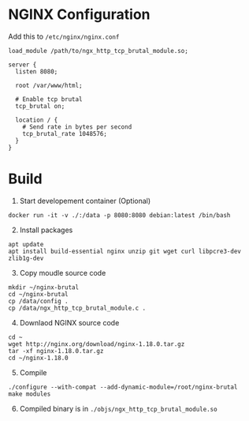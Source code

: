 
# NGINX Configuration

Add this to `/etc/nginx/nginx.conf`

```
load_module /path/to/ngx_http_tcp_brutal_module.so;
```


```
server {
  listen 8080;

  root /var/www/html;

  # Enable tcp brutal
  tcp_brutal on;
    
  location / {
    # Send rate in bytes per second
    tcp_brutal_rate 1048576;
  }
}
```

# Build

1. Start developement container (Optional)

```
docker run -it -v ./:/data -p 8080:8080 debian:latest /bin/bash
```

2. Install packages

```
apt update
apt install build-essential nginx unzip git wget curl libpcre3-dev zlib1g-dev
```

3. Copy moudle source code

```
mkdir ~/nginx-brutal
cd ~/nginx-brutal
cp /data/config .
cp /data/ngx_http_tcp_brutal_module.c .
```

4. Downlaod NGINX source code

```
cd ~
wget http://nginx.org/download/nginx-1.18.0.tar.gz
tar -xf nginx-1.18.0.tar.gz
cd ~/nginx-1.18.0
```

5. Compile
```
./configure --with-compat --add-dynamic-module=/root/nginx-brutal
make modules
```

6. Compiled binary is in `./objs/ngx_http_tcp_brutal_module.so`